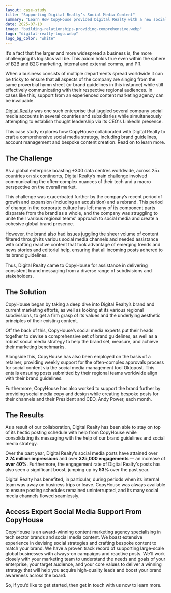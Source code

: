 ```yaml
---
layout: case-study
title: "Supporting Digital Realty’s Social Media Content"
summary: "Learn How CopyHouse provided Digital Realty with a new social media strategy while also managing their company social accounts in this new case study."
date: 2025-07-10
image: "building-relationships-providing-comprehensive.webp"
logo: "digital-realty-logo.webp"
logo_bg_color: "white"
---
```


It’s a fact that the larger and more widespread a business is, the more challenging its logistics will be. This axiom holds true even within the sphere of B2B and B2C marketing, internal and external comms, and PR.

When a business consists of multiple departments spread worldwide it can be tricky to ensure that all aspects of the company are singing from the same proverbial hymn sheet (or brand guidelines in this instance) while still effectively communicating with their respective regional audiences. In cases like this, support from an experienced content marketing agency can be invaluable.

[Digital Realty](https://www.digitalrealty.co.uk/) was one such enterprise that juggled several company social media accounts in several countries and subsidiaries while simultaneously attempting to establish thought leadership via its CEO's LinkedIn presence.

This case study explores how CopyHouse collaborated with Digital Realty to craft a comprehensive social media strategy, including brand guidelines, account management and bespoke content creation. Read on to learn more.

## The Challenge

As a global enterprise boasting +300 data centres worldwide, across 25+ countries on six continents, Digital Realty’s main challenge involved communicating the often-complex nuances of their tech and a macro perspective on the overall market.

This challenge was exacerbated further by the company’s recent period of growth and expansion (including an acquisition) and a rebrand. This period of change in the corporate culture has left many of its component parts disparate from the brand as a whole, and the company was struggling to unite their various regional teams' approach to social media and create a cohesive global brand presence.

However, the brand also had issues juggling the sheer volume of content filtered through its various social media channels and needed assistance with crafting reactive content that took advantage of emerging trends and news stories and editorial help, ensuring that all incoming posts adhered to its brand guidelines.

Thus, Digital Realty came to CopyHouse for assistance in delivering consistent brand messaging from a diverse range of subdivisions and stakeholders.

## The Solution

CopyHouse began by taking a deep dive into Digital Realty’s brand and current marketing efforts, as well as looking at its various regional subdivisions, to get a firm grasp of its values and the underlying aesthetic principles of their existing content.

Off the back of this, CopyHouse’s social media experts put their heads together to devise a comprehensive set of brand guidelines, as well as a robust social media strategy to help the brand set, measure, and achieve their marketing benchmarks.

Alongside this, CopyHouse has also been employed on the basis of a retainer, providing weekly support for the often-complex approvals process for social content via the social media management tool Oktopost. This entails ensuring posts submitted by their regional teams worldwide align with their brand guidelines.

Furthermore, CopyHouse has also worked to support the brand further by providing social media copy and design while creating bespoke posts for their channels and their President and CEO, Andy Power, each month.

## The Results

As a result of our collaboration, Digital Realty has been able to stay on top of its hectic posting schedule with help from CopyHouse while consolidating its messaging with the help of our brand guidelines and social media strategy.

Over the past year, Digital Realty’s social media posts have attained over **2.74 million impressions** and over **325,000 engagements** — an increase of **over 40%**. Furthermore, the engagement rate of Digital Realty’s posts has also seen a significant boost, jumping up by **53%** over the past year.

Digital Realty has benefited, in particular, during periods when its internal team was away on business trips or leave. CopyHouse was always available to ensure posting schedules remained uninterrupted, and its many social media channels flowed seamlessly.

## Access Expert Social Media Support From CopyHouse

CopyHouse is an award-winning content marketing agency specialising in tech sector brands and social media content. We boast extensive experience in devising social strategies and crafting bespoke content to match your brand. We have a proven track record of supporting large-scale global businesses with always-on campaigns and reactive posts. We'll work closely with your marketing team to understand the needs and goals of your enterprise, your target audience, and your core values to deliver a winning strategy that will help you acquire high-quality leads and boost your brand awareness across the board.

So, if you’d like to get started, then get in touch with us now to learn more.